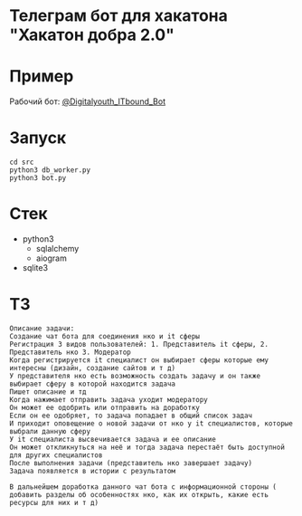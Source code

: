 # Телеграм бот для хакатона "Хакатон добра 2.0"

# Пример
Рабочий бот: [@Digitalyouth_ITbound_Bot](https://t.me/Digitalyouth_ITbound_Bot)

# Запуск
```
cd src
python3 db_worker.py
python3 bot.py
```
# Стек
- python3 
  - sqlalchemy
  - aiogram
- sqlite3

# ТЗ 
``` text
Описание задачи:
Создание чат бота для соединения нко и it сферы
Регистрация 3 видов пользователей: 1. Представитель it сферы, 2. Представитель нко 3. Модератор
Когда регистрируется it специалист он выбирает сферы которые ему интересны (дизайн, создание сайтов и т д)
У представителя нко есть возможность создать задачу и он также выбирает сферу в которой находится задача
Пишет описание и тд
Когда нажимает отправить задача уходит модератору
Он может ее одобрить или отправить на доработку
Если он ее одобряет, то задача попадает в общий список задач
И приходит оповещение о новой задачи от нко у it специалистов, которые выбрали данную сферу
У it специалиста высвечивается задача и ее описание
Он может откликнуться на неё и тогда задача перестаёт быть доступной для других специалистов
После выполнения задачи (представитель нко завершает задачу)
Задача появляется в истории с результатом

В дальнейшем доработка данного чат бота с информационной стороны ( добавить разделы об особенностях нко, как их открыть, какие есть ресурсы для них и т д)
‍
```